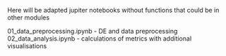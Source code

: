 Here will be adapted jupiter notebooks without functions that could be in other modules

01_data_preprocessing.ipynb - DE and data preprocessing
02_data_analysis.ipynb - calculations of metrics with  additional visualisations
